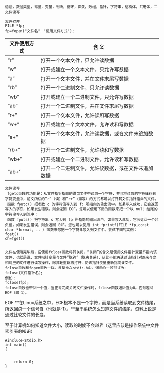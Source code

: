 ```
语法，数据类型，常量，变量，判断，循环，函数，数组，指针，字符串，结构体，共用体，二文件读写
```

```
文件打开
FILE *fp;
fp=fopen("文件名"，"使用文件方式");

```

| 文件使用方式 | 含    义                                           |
| ------------ | -------------------------------------------------- |
| “r”          | 打开一个文本文件，只允许读数据                     |
| “w”          | 打开或建立一个文本文件，只允许写数据               |
| “a”          | 打开一个文本文件，并在文件末尾写数据               |
| “rb”         | 打开一个二进制文件，只允许读数据                   |
| “wb”         | 打开或建立一个二进制文件，只允许写数据             |
| “ab”         | 打开一个二进制文件，并在文件末尾写数据             |
| “r+”         | 打开一个文本文件，允许读和写数据                   |
| “w+”         | 打开或建立一个文本文件，允许读和写数据             |
| “a+”         | 打开一个文本文件，允许读数据，或在文件末追加数据   |
| “rb+”        | 打开一个二进制文件，允许读和写数据                 |
| “wb+”        | 打开或建立一个二进制文件，允许读和写数据           |
| “ab+”        | 打开一个二进制文件，允许读数据，或在文件末追加数据 |



```
文件读写
 fgetc函数的功能是：从文件指针指向的磁盘文件中读取一个字符，并且将读取的字符储存到字符变量中，前文所讲的“r”（读）和“r+”（读写）的方式都可以打开其文件指针指向的文件。
 函数 fputc() 把参数 c 的字符值写入到 fp 所指向的输出流中。如果写入成功，它会返回写入的字符，如果发生错误，则会返回 EOF。您可以使用下面的函数来把一个以 null 结尾的字符串写入到流中：
 函数 fputs() 把字符串 s 写入到 fp 所指向的输出流中。如果写入成功，它会返回一个非负值，如果发生错误，则会返回 EOF。您也可以使用 int fprintf(FILE *fp,const char *format, ...) 函数来写把一个字符串写入到文件中。尝试下面的实例：
fget()
ch=fget()


文件在使用完毕后，应使用fclose函数将其关闭，“关闭”的含义是使用文件指针变量不指向该文件，也就是说，文件指针变量与文件“脱钩”（脱离关系），从此不能再通过该指针对原来与之相对应的文件进行读写操作，除非是重新再打开，使该指针变量重新指向该文件。
fclose函数和fopen函数一样，原型也在stdio.h中，调用的一般形式为：
fclose(文件指针名);
例如：
fclose(fp);
fclose函数也带回一个值，当正常完成关闭文件操作时，fclose函数返回值为0。否则返回EOF（即-1）。

```

EOF
**在Linux系统之中，EOF根本不是一个字符，而是当系统读取到文件结尾，所返回的一个信号值（也就是-1）。**至于系统怎么知道文件的结尾，资料上说是通过比较文件的长度。

至于计算机如何知道文件大小，读取的时候不会越界（这里应该是操作系统中文件索引表的知识）

```
#include<stdio.h>
int main()
{
	
    
    return 0;
}

```

